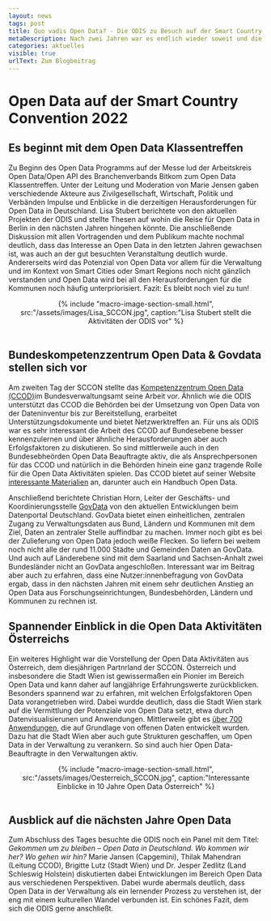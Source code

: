 ```yaml
---
layout: news
tags: post
title: Quo vadis Open Data? - Die ODIS zu Besuch auf der Smart Country Convention
metaDescription: Nach zwei Jahren war es endlich wieder soweit und die Smart Country Convention konnte wieder in der Messe Berlin stattfinden. Die ODIS nutzte die Gelegenheit, eine Vielzahl spannender Veranstaltungen rund um Open Data zu besuchen und die Aktivitäten aus Berlin vorzustellen. Neben den Panels, Vorträgen und Workshops war insbesondere das Wiedersehen mit bekannten Gesichtern aber auch das Kennenlernen neuer Open Data Enthusiasten ein Highlight auf der diesjährigen SCCON.
categories: aktuelles
visible: true
urlText: Zum Blogbeitrag
---
```

# Open Data auf der Smart Country Convention 2022
## Es beginnt mit dem Open Data Klassentreffen

Zu Beginn des Open Data Programms auf der Messe lud der Arbeitskreis Open Data/Open API des Branchenverbands Bitkom zum Open Data Klassentreffen. Unter der Leitung und Moderation von Marie Jensen gaben verschiedende Akteure aus Zivilgesellschaft, Wirtschaft, Politik und Verbänden Impulse und Enblicke in die derzeitigen Herausforderungen für Open Data in Deutschland. Lisa Stubert berichtete von den aktuellen Projekten der ODIS und stellte Thesen auf wohin die Reise für Open Data in Berlin in den nächsten Jahren hingehen könnte. Die anschließende Diskussion mit allen Vortragenden und dem Publikum machte nochmal deutlich, dass das Interesse an Open Data in den letzten Jahren gewachsen ist, was auch an der gut besuchten Veranstaltung deutlich wurde. Andererseits wird das Potenzial von Open Data vor allem für die Verwaltung und im Kontext von Smart Cities oder Smart Regions noch nicht gänzlich verstanden und Open Data wird bei all den Herausforderungen für die Kommunen noch häufig unterpriorisiert. Fazit: Es bleibt noch viel zu tun!

<center>
{% include "macro-image-section-small.html", src:"/assets/images/Lisa_SCCON.jpg",  caption:"Lisa Stubert stellt die Aktivitäten der ODIS vor" %}
</center>
<br>

## Bundeskompetenzzentrum Open Data & Govdata stellen sich vor
Am zweiten Tag der SCCON stellte das [Kompetenzzentrum Open Data (CCOD)](https://www.bva.bund.de/DE/Services/Behoerden/Beratung/Beratungszentrum/OpenData/opendata_node.html)im Bundesverwaltungsamt seine Arbeit vor. Ähnlich wie die ODIS unterstützt das CCOD die Behörden bei der Umsetzung von Open Data von der Dateninventur bis zur Bereitstellung, erarbeitet Unterstützungsdokumente und bietet Netzwerktreffen an. Für uns als ODIS war es sehr interessant die Arbeit des CCOD auf Bundesebene besser kennenzulernen und über ähnliche Herausforderungen aber auch Erfolgsfaktoren zu diskutieren. 
So sind mittlerweile auch in den Bundesebheörden Open Data Beauftragte aktiv, die als Ansprechpersonen für das CCOD und natürlich in die Behörden hinein eine ganz tragende Rolle für die Open Data Aktivitäten spielen.
Das CCOD bietet auf seiner Website [interessante Materialien](https://www.bva.bund.de/DE/Services/Behoerden/Beratung/Beratungszentrum/OpenData/Handbuch/handbuch_node.html;jsessionid=586AA2149E985D3B136B7FA1CA4E4ECE.internet271) an, darunter auch ein Handbuch Open Data. 

Anschließend berichtete Christian Horn, Leiter der Geschäfts- und Koordinierungsstelle [GovData](https://www.govdata.de) von den aktuellen Entwicklungen beim Datenportal Deutschland. GovData bietet einen einheitlichen, zentralen Zugang zu Verwaltungsdaten aus Bund, Ländern und Kommunen mit dem Ziel, Daten an zentraler Stelle auffindbar zu machen. Immer noch gibt es bei der Zulieferung von Open Data jedoch weiße Flecken. So liefern bei weitem noch nicht alle der rund 11.000 Städte und Gemeinden Daten an GovData. Und auch auf Länderebene sind mit dem Saarland und Sachsen-Anhalt zwei Bundesländer nicht an GovData angeschloßen.
Interessant war im Beitrag aber auch zu erfahren, dass eine Nutzer:innenbefragung von GovData ergab, dass in den nächsten Jahren mit einem sehr deutlichen Anstieg an Open Data aus Forschungseinrichtungen, Bundesbehörden, Ländern und Kommunen zu rechnen ist. 


## Spannender Einblick in die Open Data Aktivitäten Österreichs

Ein weiteres Highlight war die Vorstellung der Open Data Aktivitäten aus Österreich, dem diesjährigen Partnrland der SCCON. Österreich und insbesondere die Stadt Wien ist gewissermaßen ein Pionier im Bereich Open Data und kann daher auf langjährige Erfahrungswerte zurückblicken. Besonders spannend war zu erfahren, mit welchen Erfolgsfaktoren Open Data vorangetrieben wird. Dabei wurdde deutlich, dass die Stadt Wien stark auf die Vermittlung der Potenziale von Open Data setzt, etwa durch Datenvisualisierunen und Anwendungen. Mittlerweile gibt es [über 700 Anwendungen](https://www.data.gv.at/anwendungen/), die auf Grundlage von offenen Daten entwickelt wurden. Dazu hat die Stadt Wien aber auch gute Strukturen geschaffen, um Open Data in der Verwaltung zu verankern. So sind auch hier Open Data-Beauftragte in den Verwaltungen aktiv. 

<center>
{% include "macro-image-section-small.html", src:"/assets/images/Oesterreich_SCCON.jpg", caption:"Interessante Einblicke in 10 Jahre Open Data Österreich" %}
</center>
<br>

## Ausblick auf die nächsten Jahre Open Data

Zum Abschluss des Tages besuchte die ODIS noch ein Panel mit dem Titel: *Gekommen um zu bleiben – Open Data in Deutschland. Wo kommen wir her? Wo gehen wir hin?*
Marie Jansen (Capgemini), Thilak Mahendran (Leitung CCOD), Brigitte Lutz (Stadt Wien) und Dr. Jesper Zedlitz (Land Schleswig Holstein) diskutierten dabei Entwicklungen im Bereich Open Data aus verschiedenen Perspektiven. Dabei wurde abermals deutlich, dass Open Data in der Verwaltung als ein lernender Prozess zu verstehen ist, der eng mit einem kulturellen Wandel verbunden ist. Ein schönes Fazit, dem sich die ODIS gerne anschließt.
